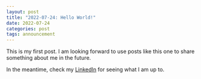 ```yaml
---
layout: post
title: "2022-07-24: Hello World!"
date: 2022-07-24
categories: post
tags: announcement
---
```

This is my first post. I am looking forward to use posts like this one to share something about me in the future.

In the meantime, check my [LinkedIn](https://www.linkedin.com/in/janspoerer/) for seeing what I am up to.